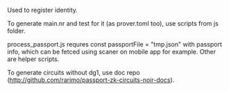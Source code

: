 Used to register identity. 

To generate main.nr and test for it (as prover.toml too), use scripts from js folder.

process_passport.js requres const passportFile = "tmp.json" with passport info, which can be fetced using scaner on mobile app for example. Other are helper scripts.

To generate circuits without dg1, use doc repo (http://github.com/rarimo/passport-zk-circuits-noir-docs).

